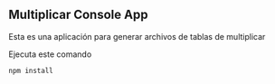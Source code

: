 ## Multiplicar Console App

Esta es una aplicación para generar archivos de tablas de 
multiplicar

Ejecuta este comando 

```
npm install
```
